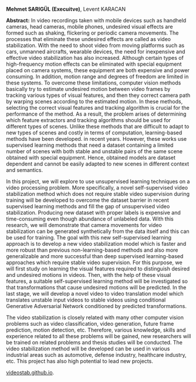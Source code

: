**Mehmet SARIGÜL (Execuitve)**, Levent KARACAN

**Abstract:** In video recordings taken with mobile devices such as handheld cameras, head cameras, mobile phones, undesired visual effects are formed such as shaking, flickering or periodic camera movements. The processes that eliminate these undesired effects are called as video stabilization. With the need to shoot video from moving platforms such as cars, unmanned aircrafts, wearable devices, the need for inexpensive and effective video stabilization has also increased. Although certain types of high-frequency motion effects can be eliminated with special equipment placed on camera systems, these equipment are both expensive and power consuming. In addition, motion range and degrees of freedom are limited in these systems. To overcome these limitations, computer vision methods basically try to estimate undesired motion between video frames by tracking various types of visual features, and then they correct camera path by warping scenes according to the estimated motion. In these methods, selecting the correct visual features and tracking algorithm is crucial for the performance of the method. As a result, the problem arises of determining which feature extractors and tracking algorithms should be used for different types of scenes. Unlike these methods that are difficult to adapt to new types of scenes and costly in terms of computation, learning-based methods have been developed. in recent years. However, these works use supervised learning methods that need a dataset containing a limited number of scenes with both stable and unstable pairs of the same scene obtained with special equipment. Hence, obtained models are dataset dependent and cannot be easily adapted to new scenes in different context and semantics.

In this project, we will explore to use unsupervised learning techniques on a video processing problem. More specifically, a novel self-supervised video stabilization method which does not require stable video supervision during training will be developed to overcome the dataset barrier in recent supervised learning methods and fill the gap of unsupervised video stabilization. Producing new dataset with proper labels is expensive and time-consuming even though abundance of unlabeled data. With this research, we will demonstrate that camera movements for video stabilization can be generated synthetically from the data itself and this can be used for training. The goal with this new self-supervised learning approach is to develop a new video stabilization model which is faster and more robust than previous non-learning-based methods and also more generalizable and more successful than deep supervised learning-based approaches which require stable video supervision. For this purpose, we will first study on learning the visual features required to distinguish desired and undesired motions in videos. Then, with the help of these visual features, a suitable self-supervised learning method will be investigated so that transformations that cause undesired motions will be predicted. In the last stage, we will develop a novel video to video translation model which translates unstable input videos to stable videos using conditional Generative Adversarial Network conditioned by predicted transformations.

The video stabilization is closely related with many other computer vision problems such as video classification, video generation, future frame prediction, motion detection, etc. Therefore, various knowledge, skills and experience related to all these problems will be gained, new researchers will be trained on related problems and thesis studies will be conducted. The video stabilization method will be developed can be used in various industrial areas such as automotive, defense industry, healthcare industry, etc. This project has also high potential to lead new projects.

[videostab.github.io](https://videostab.github.io/).